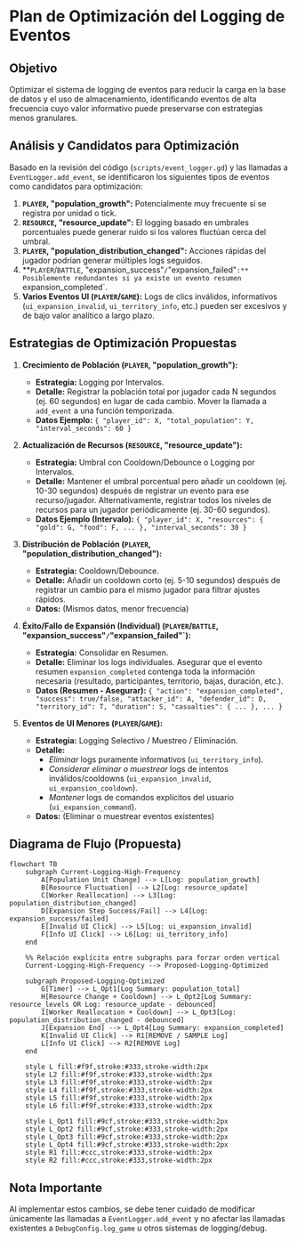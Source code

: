 # Plan de Optimización del Logging de Eventos

## Objetivo

Optimizar el sistema de logging de eventos para reducir la carga en la base de datos y el uso de almacenamiento, identificando eventos de alta frecuencia cuyo valor informativo puede preservarse con estrategias menos granulares.

## Análisis y Candidatos para Optimización

Basado en la revisión del código (`scripts/event_logger.gd`) y las llamadas a `EventLogger.add_event`, se identificaron los siguientes tipos de eventos como candidatos para optimización:

1.  **`PLAYER`, "population_growth":** Potencialmente muy frecuente si se registra por unidad o tick.
2.  **`RESOURCE`, "resource_update":** El logging basado en umbrales porcentuales puede generar ruido si los valores fluctúan cerca del umbral.
3.  **`PLAYER`, "population_distribution_changed":** Acciones rápidas del jugador podrían generar múltiples logs seguidos.
4.  **`PLAYER`/`BATTLE`, "expansion_success"`/`"expansion_failed"`:** Posiblemente redundantes si ya existe un evento resumen `expansion_completed`.
5.  **Varios Eventos UI (`PLAYER`/`GAME`):** Logs de clics inválidos, informativos (`ui_expansion_invalid`, `ui_territory_info`, etc.) pueden ser excesivos y de bajo valor analítico a largo plazo.

## Estrategias de Optimización Propuestas

1.  **Crecimiento de Población (`PLAYER`, "population_growth"):**
    *   **Estrategia:** Logging por Intervalos.
    *   **Detalle:** Registrar la población total por jugador cada N segundos (ej. 60 segundos) en lugar de cada cambio. Mover la llamada a `add_event` a una función temporizada.
    *   **Datos Ejemplo:** `{ "player_id": X, "total_population": Y, "interval_seconds": 60 }`

2.  **Actualización de Recursos (`RESOURCE`, "resource_update"):**
    *   **Estrategia:** Umbral con Cooldown/Debounce o Logging por Intervalos.
    *   **Detalle:** Mantener el umbral porcentual pero añadir un cooldown (ej. 10-30 segundos) después de registrar un evento para ese recurso/jugador. Alternativamente, registrar todos los niveles de recursos para un jugador periódicamente (ej. 30-60 segundos).
    *   **Datos Ejemplo (Intervalo):** `{ "player_id": X, "resources": { "gold": G, "food": F, ... }, "interval_seconds": 30 }`

3.  **Distribución de Población (`PLAYER`, "population_distribution_changed"):**
    *   **Estrategia:** Cooldown/Debounce.
    *   **Detalle:** Añadir un cooldown corto (ej. 5-10 segundos) después de registrar un cambio para el mismo jugador para filtrar ajustes rápidos.
    *   **Datos:** (Mismos datos, menor frecuencia)

4.  **Éxito/Fallo de Expansión (Individual) (`PLAYER`/`BATTLE`, "expansion_success"`/`"expansion_failed"`):**
    *   **Estrategia:** Consolidar en Resumen.
    *   **Detalle:** Eliminar los logs individuales. Asegurar que el evento resumen `expansion_completed` contenga toda la información necesaria (resultado, participantes, territorio, bajas, duración, etc.).
    *   **Datos (Resumen - Asegurar):** `{ "action": "expansion_completed", "success": true/false, "attacker_id": A, "defender_id": D, "territory_id": T, "duration": S, "casualties": { ... }, ... }`

5.  **Eventos de UI Menores (`PLAYER`/`GAME`):**
    *   **Estrategia:** Logging Selectivo / Muestreo / Eliminación.
    *   **Detalle:**
        *   *Eliminar* logs puramente informativos (`ui_territory_info`).
        *   *Considerar eliminar o muestrear* logs de intentos inválidos/cooldowns (`ui_expansion_invalid`, `ui_expansion_cooldown`).
        *   *Mantener* logs de comandos explícitos del usuario (`ui_expansion_command`).
    *   **Datos:** (Eliminar o muestrear eventos existentes)

## Diagrama de Flujo (Propuesta)

```mermaid
flowchart TB
    subgraph Current-Logging-High-Frequency
        A[Population Unit Change] --> L[Log: population_growth]
        B[Resource Fluctuation] --> L2[Log: resource_update]
        C[Worker Reallocation] --> L3[Log: population_distribution_changed]
        D[Expansion Step Success/Fail] --> L4[Log: expansion_success/failed]
        E[Invalid UI Click] --> L5[Log: ui_expansion_invalid]
        F[Info UI Click] --> L6[Log: ui_territory_info]
    end
    
    %% Relación explícita entre subgraphs para forzar orden vertical
    Current-Logging-High-Frequency --> Proposed-Logging-Optimized 
    
    subgraph Proposed-Logging-Optimized
        G[Timer] --> L_Opt1[Log Summary: population_total]
        H[Resource Change + Cooldown] --> L_Opt2[Log Summary: resource_levels OR Log: resource_update - debounced]
        I[Worker Reallocation + Cooldown] --> L_Opt3[Log: population_distribution_changed - debounced]
        J[Expansion End] --> L_Opt4[Log Summary: expansion_completed]
        K[Invalid UI Click] --> R1[REMOVE / SAMPLE Log]
        L[Info UI Click] --> R2[REMOVE Log]
    end

    style L fill:#f9f,stroke:#333,stroke-width:2px
    style L2 fill:#f9f,stroke:#333,stroke-width:2px
    style L3 fill:#f9f,stroke:#333,stroke-width:2px
    style L4 fill:#f9f,stroke:#333,stroke-width:2px
    style L5 fill:#f9f,stroke:#333,stroke-width:2px
    style L6 fill:#f9f,stroke:#333,stroke-width:2px

    style L_Opt1 fill:#9cf,stroke:#333,stroke-width:2px
    style L_Opt2 fill:#9cf,stroke:#333,stroke-width:2px
    style L_Opt3 fill:#9cf,stroke:#333,stroke-width:2px
    style L_Opt4 fill:#9cf,stroke:#333,stroke-width:2px
    style R1 fill:#ccc,stroke:#333,stroke-width:2px
    style R2 fill:#ccc,stroke:#333,stroke-width:2px
```

## Nota Importante

Al implementar estos cambios, se debe tener cuidado de modificar únicamente las llamadas a `EventLogger.add_event` y no afectar las llamadas existentes a `DebugConfig.log_game` u otros sistemas de logging/debug.